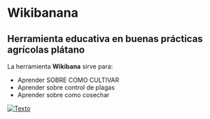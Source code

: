 # Wikibanana
## Herramienta educativa en buenas prácticas agrícolas plátano

La herramienta **Wikibana** sirve para:
* Aprender SOBRE COMO CULTIVAR
* Aprender sobre control de plagas
* Aprender sobre como cosechar

[![Texto](http://img.youtube.com/vi/m_XnM1F_XlM/0.jpg)](https://youtu.be/m_XnM1F_XlM)
